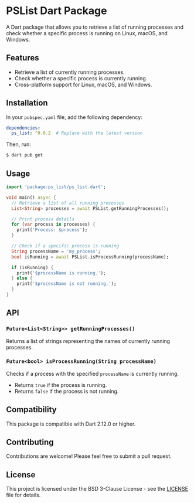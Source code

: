 # PSList Dart Package

A Dart package that allows you to retrieve a list of running processes and check whether a specific process is running on Linux, macOS, and Windows.

## Features

- Retrieve a list of currently running processes.
- Check whether a specific process is currently running.
- Cross-platform support for Linux, macOS, and Windows.

## Installation

In your `pubspec.yaml` file, add the following dependency:

```yaml
dependencies:
  ps_list: ^0.0.2  # Replace with the latest version
```

Then, run:

```bash
$ dart pub get
```

## Usage

```dart
import 'package:ps_list/ps_list.dart';

void main() async {
  // Retrieve a list of all running processes
  List<String> processes = await PSList.getRunningProcesses();

  // Print process details
  for (var process in processes) {
    print('Process: $process');
  }

  // Check if a specific process is running
  String processName = 'my_process';
  bool isRunning = await PSList.isProcessRunning(processName);

  if (isRunning) {
    print('$processName is running.');
  } else {
    print('$processName is not running.');
  }
}
```

## API

### `Future<List<String>> getRunningProcesses()`

Returns a list of strings representing the names of currently running processes.

### `Future<bool> isProcessRunning(String processName)`

Checks if a process with the specified `processName` is currently running.

- Returns `true` if the process is running.
- Returns `false` if the process is not running.

## Compatibility

This package is compatible with Dart 2.12.0 or higher.

## Contributing

Contributions are welcome! Please feel free to submit a pull request.

## License

This project is licensed under the BSD 3-Clause License - see the [LICENSE](LICENSE) file for details.